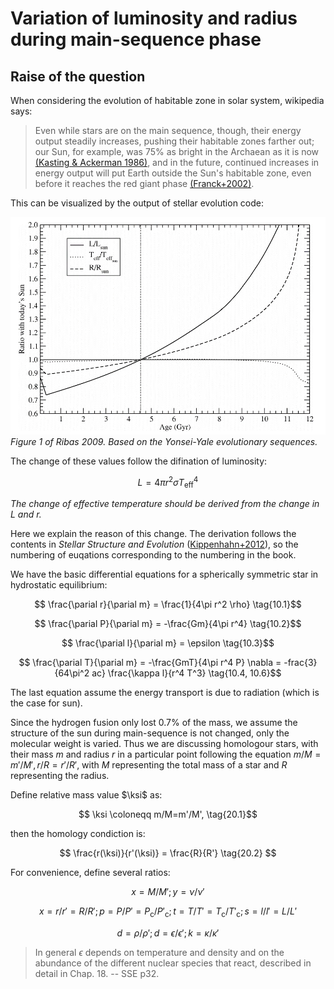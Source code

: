 # Variation of luminosity and radius during main-sequence phase

## Raise of the question

When considering the evolution of habitable zone in solar system, wikipedia says:
> Even while stars are on the main sequence, though, their energy output steadily increases, pushing their habitable zones farther out; our Sun, for example, was 75% as bright in the Archaean as it is now [(Kasting & Ackerman 1986)](https://ui.adsabs.harvard.edu/abs/1986Sci...234.1383K), and in the future, continued increases in energy output will put Earth outside the Sun's habitable zone, even before it reaches the red giant phase [(Franck+2002)](https://ui.adsabs.harvard.edu/abs/2002ASPC..269..261F).

This can be visualized by the output of stellar evolution code:

![](img/ribas2009_fig1.png)
*Figure 1 of Ribas 2009. Based on the Yonsei-Yale evolutionary sequences.*

The change of these values follow the difination of luminosity:

$$ L = 4 \pi r^2 \sigma T_\mathrm{eff}^4 $$

*The change of effective temperature should be derived from the change in L and r.*

Here we explain the reason of this change.
The derivation follows the contents in *Stellar Structure and Evolution* ([Kippenhahn+2012](http://link.springer.com/10.1007/978-3-642-30304-3)), so the numbering of euqations corresponding to the numbering in the book. 

We have the basic differential equations for a spherically symmetric star in hydrostatic equilibrium:

$$ \frac{\parial r}{\parial m} = \frac{1}{4\pi r^2 \rho} \tag{10.1}$$

$$ \frac{\parial P}{\parial m} = -\frac{Gm}{4\pi r^4} \tag{10.2}$$

$$ \frac{\parial l}{\parial m} = \epsilon \tag{10.3}$$

$$ \frac{\parial T}{\parial m} = -\frac{GmT}{4\pi r^4 P} \nabla = -frac{3}{64\pi^2 ac} \frac{\kappa l}{r^4 T^3} \tag{10.4, 10.6}$$

The last equation assume the energy transport is due to radiation (which is the case for sun).

Since the hydrogen fusion only lost 0.7% of the mass, we assume the structure of the sun during main-sequence is not changed, only the molecular weight is varied.
Thus we are discussing homologour stars, with their mass $m$ and radius $r$ in a particular point following the equation $m/M=m'/M', r/R=r'/R'$, with $M$ representing the total mass of a star and $R$ representing the radius.

Define relative mass value $\ksi$ as:

$$ \ksi \coloneqq m/M=m'/M', \tag{20.1}$$

then the homology condiction is:

$$ \frac{r(\ksi)}{r'(\ksi)} = \frac{R}{R'} \tag{20.2} $$

For convenience, define several ratios:

$$ x = M / M'; y = \nu / \nu' \tag{20.3}$$

$$ x = r / r' = R / R'; p = P / P' = P_\mathrm{c} / P'_\mathrm{c}; t= T / T' = T_\mathrm{c} / T'_\mathrm{c}; s = l / l' = L / L' \tag{20.4}$$

$$ d = \rho / \rho'; d = \epsilon / \epsilon'; k = \kappa / \kappa' \tag{20.7}$$

> In general $\epsilon$ depends on temperature and density and on the abundance of the different nuclear species that react, described in detail in Chap. 18. -- SSE p32.

